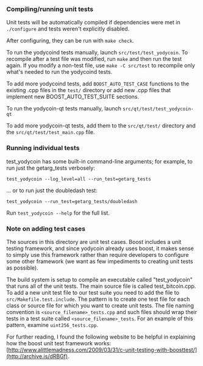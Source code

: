 ### Compiling/running unit tests

Unit tests will be automatically compiled if dependencies were met in `./configure`
and tests weren't explicitly disabled.

After configuring, they can be run with `make check`.

To run the yodycoind tests manually, launch `src/test/test_yodycoin`. To recompile
after a test file was modified, run `make` and then run the test again. If you
modify a non-test file, use `make -C src/test` to recompile only what's needed
to run the yodycoind tests.

To add more yodycoind tests, add `BOOST_AUTO_TEST_CASE` functions to the existing
.cpp files in the `test/` directory or add new .cpp files that
implement new BOOST_AUTO_TEST_SUITE sections.

To run the yodycoin-qt tests manually, launch `src/qt/test/test_yodycoin-qt`

To add more yodycoin-qt tests, add them to the `src/qt/test/` directory and
the `src/qt/test/test_main.cpp` file.

### Running individual tests

test_yodycoin has some built-in command-line arguments; for
example, to run just the getarg_tests verbosely:

    test_yodycoin --log_level=all --run_test=getarg_tests

... or to run just the doubledash test:

    test_yodycoin --run_test=getarg_tests/doubledash

Run `test_yodycoin --help` for the full list.

### Note on adding test cases

The sources in this directory are unit test cases.  Boost includes a
unit testing framework, and since yodycoin already uses boost, it makes
sense to simply use this framework rather than require developers to
configure some other framework (we want as few impediments to creating
unit tests as possible).

The build system is setup to compile an executable called "test_yodycoin"
that runs all of the unit tests.  The main source file is called
test_bitcoin.cpp. To add a new unit test file to our test suite you need
to add the file to `src/Makefile.test.include`. The pattern is to create
one test file for each class or source file for which you want to create
unit tests.  The file naming convention is `<source_filename>_tests.cpp`
and such files should wrap their tests in a test suite
called `<source_filename>_tests`. For an example of this pattern,
examine `uint256_tests.cpp`.

For further reading, I found the following website to be helpful in
explaining how the boost unit test framework works:
[http://www.alittlemadness.com/2009/03/31/c-unit-testing-with-boosttest/](http://archive.is/dRBGf).
